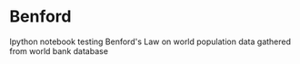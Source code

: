 Benford
=======

Ipython notebook testing Benford's Law on world population data gathered from world bank database
